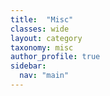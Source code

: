 ```yaml
---
title:  "Misc"
classes: wide
layout: category
taxonomy: misc
author_profile: true
sidebar:
  nav: "main"
---
```


